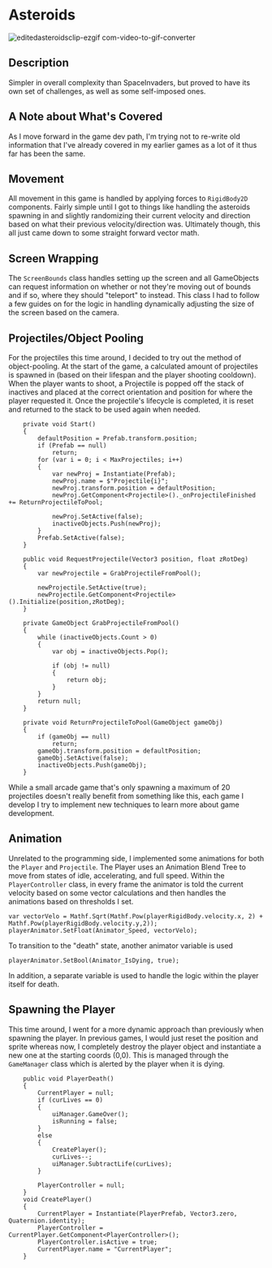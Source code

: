 # Asteroids
![editedasteroidsclip-ezgif com-video-to-gif-converter](https://github.com/user-attachments/assets/9731532c-f3df-4970-8b69-173d9d2326e5)

## Description
Simpler in overall complexity than SpaceInvaders, but proved to have its own set of challenges, as well as some self-imposed ones.


## A Note about What's Covered

As I move forward in the game dev path, I'm trying not to re-write old information that I've already covered in my earlier games as a lot of it thus far has been the same. 

## Movement 

All movement in this game is handled by applying forces to `RigidBody2D` components. Fairly simple until I got to things like handling the asteroids spawning in and slightly randomizing their current velocity and direction based on what their previous velocity/direction was. Ultimately though, this all just came down to some straight forward vector math. 

## Screen Wrapping 
The `ScreenBounds` class handles setting up the screen and all GameObjects can request information on whether or not they're moving out of bounds and if so, where they should "teleport" to instead. This class I had to follow a few guides on for the logic in handling dynamically adjusting the size of the screen based on the camera.

## Projectiles/Object Pooling

For the projectiles this time around, I decided to try out the method of object-pooling. At the start of the game, a calculated amount of projectiles is spawned in (based on their lifespan and the player shooting cooldown). When the player wants to shoot, a Projectile is popped off the stack of inactives and placed at the correct orientation and position for where the player requested it. Once the projectile's lifecycle is completed, it is reset and returned to the stack to be used again when needed.

```
    private void Start()
    {
        defaultPosition = Prefab.transform.position;
        if (Prefab == null) 
            return;
        for (var i = 0; i < MaxProjectiles; i++)
        {
            var newProj = Instantiate(Prefab);
            newProj.name = $"Projectile{i}";
            newProj.transform.position = defaultPosition;
            newProj.GetComponent<Projectile>()._onProjectileFinished += ReturnProjectileToPool; 
            
            newProj.SetActive(false);
            inactiveObjects.Push(newProj);
        }
        Prefab.SetActive(false);
    }

    public void RequestProjectile(Vector3 position, float zRotDeg)
    {
        var newProjectile = GrabProjectileFromPool();

        newProjectile.SetActive(true);
        newProjectile.GetComponent<Projectile>().Initialize(position,zRotDeg);
    }

    private GameObject GrabProjectileFromPool()
    {
        while (inactiveObjects.Count > 0)
        {
            var obj = inactiveObjects.Pop();

            if (obj != null)
            {
                return obj; 
            }
        }
        return null;
    }

    private void ReturnProjectileToPool(GameObject gameObj)
    {
        if (gameObj == null) 
            return;
        gameObj.transform.position = defaultPosition;
        gameObj.SetActive(false);
        inactiveObjects.Push(gameObj);
    }
```

While a small arcade game that's only spawning a maximum of 20 projectiles doesn't really benefit from something like this, each game I develop I try to implement new techniques to learn more about game development. 

## Animation

Unrelated to the programming side, I implemented some animations for both the `Player` and `Projectile`. The Player uses an Animation Blend Tree to move from states of idle, accelerating, and full speed. Within the `PlayerController` class, in every frame the animator is told the current velocity based on some vector calculations and then handles the animations based on thresholds I set. 

```
var vectorVelo = Mathf.Sqrt(Mathf.Pow(playerRigidBody.velocity.x, 2) + Mathf.Pow(playerRigidBody.velocity.y,2));
playerAnimator.SetFloat(Animator_Speed, vectorVelo);
```
To transition to the "death" state, another animator variable is used 
```
playerAnimator.SetBool(Animator_IsDying, true);
```
In addition, a separate variable is used to handle the logic within the player itself for death. 

## Spawning the Player

This time around, I went for a more dynamic approach than previously when spawning the player. In previous games, I would just reset the position and sprite whereas now, I completely destroy the player object and instantiate a new one at the starting coords (0,0). This is managed through the `GameManager` class which is alerted by the player when it is dying. 

```
    public void PlayerDeath()
    {
        CurrentPlayer = null;
        if (curLives == 0)
        {
            uiManager.GameOver();
            isRunning = false;
        }
        else
        {
            CreatePlayer();
            curLives--;
            uiManager.SubtractLife(curLives);
        }

        PlayerController = null;
    }
    void CreatePlayer()
    {
        CurrentPlayer = Instantiate(PlayerPrefab, Vector3.zero, Quaternion.identity);
        PlayerController = CurrentPlayer.GetComponent<PlayerController>();
        PlayerController.isActive = true;
        CurrentPlayer.name = "CurrentPlayer";
    }
```

